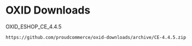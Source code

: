 OXID Downloads
==============

OXID_ESHOP_CE_4.4.5

	https://github.com/proudcommerce/oxid-downloads/archive/CE-4.4.5.zip
